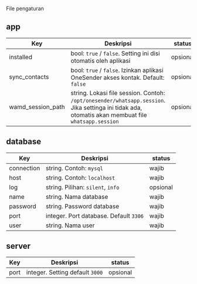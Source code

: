 File pengaturan

## app

| Key        | Deskripsi           | status  |
| ------------- |-------------| -----|
| installed      | bool: `true` / `false`. Setting ini disi otomatis oleh aplikasi | opsional |
| sync_contacts      | bool: `true` / `false`. Izinkan aplikasi OneSender akses kontak. Default: `false` | opsional |
| wamd_session_path      | string. Lokasi file session. Contoh: `/opt/onesender/whatsapp.session`. Jika settinga ini tidak ada, otomatis akan membuat file `whatsapp.session`| opsional |

## database
| Key        | Deskripsi           | status  |
| ------------- |-------------| -----|
| connection | string. Contoh: `mysql` | wajib |
| host | string. Contoh: `localhost`  | wajib |
| log | string. Pilihan: `silent`, `info`  | opsional |
| name | string. Nama database | wajib |
| password | string. Password database  | wajib |
| port | integer. Port database. Default `3306`  | wajib |
| user | string. Nama user | wajib |

## server
| Key        | Deskripsi           | status  |
| ------------- |-------------| -----|
| port | integer. Setting default `3000` | opsional |
